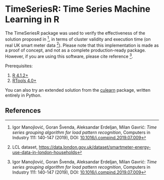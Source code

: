 # TimeSeriesR: Time Series Machine Learning in R

The TimeSeriesR package was used to verify the effectiveness of the solution proposed in [^1], in terms of cluster validity and execution time (on real UK smart meter data [^2]). Please note that this implementation is made as a proof of concept, and not as a complete production-ready package. However, if you are using this software, please cite reference [^1].

Prerequisites: 
1. [R 4.1.2+](https://cran.r-project.org/bin/windows/base/)
2. [RTools 4.0+](https://cran.r-project.org/bin/windows/Rtools/)

You can also try an extended solution from the [culearn](https://github.com/igormanojlovic/culearn) package, written entirely in Python.

## References

[^1]: Igor Manojlović, Goran Švenda, Aleksandar Erdeljan, Milan Gavrić: *Time series grouping algorithm for load pattern recognition*, Computers in Industry 111: 140-147 (2019), DOI: [10.1016/j.compind.2019.07.009](https://doi.org/10.1016/j.compind.2019.07.009)

[^2]: LCL dataset, https://data.london.gov.uk/dataset/smartmeter-energy-use-data-in-london-households
